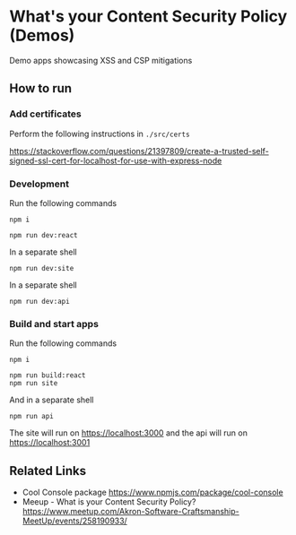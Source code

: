 # What's your Content Security Policy (Demos)

Demo apps showcasing XSS and CSP mitigations

## How to run

### Add certificates

Perform the following instructions in `./src/certs`

<https://stackoverflow.com/questions/21397809/create-a-trusted-self-signed-ssl-cert-for-localhost-for-use-with-express-node>

### Development

Run the following commands

    npm i

    npm run dev:react

In a separate shell

    npm run dev:site

In a separate shell

    npm run dev:api

### Build and start apps

Run the following commands

    npm i

    npm run build:react
    npm run site

And in a separate shell

    npm run api

The site will run on <https://localhost:3000> and the api will run on <https://localhost:3001>

## Related Links

- Cool Console package <https://www.npmjs.com/package/cool-console>
- Meeup - What is your Content Security Policy? <https://www.meetup.com/Akron-Software-Craftsmanship-MeetUp/events/258190933/>
